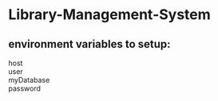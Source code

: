 # Library-Management-System
## environment variables to setup: 
host<br>
user<br>
myDatabase<br>
password<br>
